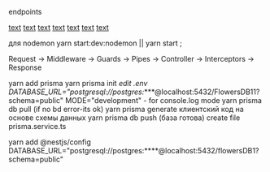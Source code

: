 endpoints

[text](http://localhost:3000/api/flowers)
[text](http://localhost:3000/api/flowers/first)
[text](http://localhost:3000/api/flowers/item?itemNumber=2)
[text](http://localhost:3000/api/flowers/auth)
[text](http://localhost:3000/api/flowers/auth-item?item=2)
[text](http://localhost:3000/api/flowers?pageNumber=1)
[text](http://localhost:3000/api/flowers/auth-item?item=2)

для nodemon yarn start:dev:nodemon || yarn start ;

Request -> Middleware -> Guards -> Pipes -> Controller -> Interceptors -> Response

yarn add prisma
yarn prisma init
*edit .env
DATABASE_URL="postgresql://postgres:****@localhost:5432/FlowersDB11?schema=public"
MODE="development" - for console.log mode
yarn prisma db pull (if no bd error-its ok)
yarn prisma generate клиентский код на основе схемы данных
yarn prisma db push (база готова)
create file prisma.service.ts

yarn add @nestjs/config
DATABASE_URL="postgresql://postgres:****@localhost:5432/flowersDB1?schema=public"
